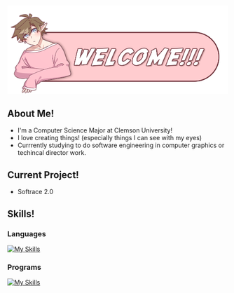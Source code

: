 ![alt text](https://github.com/imaSoftea/imaSoftea/blob/main/Welcome.png "Art by: @Starlinya")

## About Me!
* I'm a Computer Science Major at Clemson University!
* I love creating things! (especially things I can see with my eyes)
* Currrently studying to do software engineering in computer graphics or techincal director work.

## Current Project!
* Softrace 2.0

## Skills!
### Languages
[![My Skills](https://skillicons.dev/icons?i=cpp,cs,c,java,matlab)](https://skillicons.dev)
### Programs
[![My Skills](https://skillicons.dev/icons?i=visualstudio,vscode,unity,blender,ae,ps,pr,wordpress)](https://skillicons.dev)
